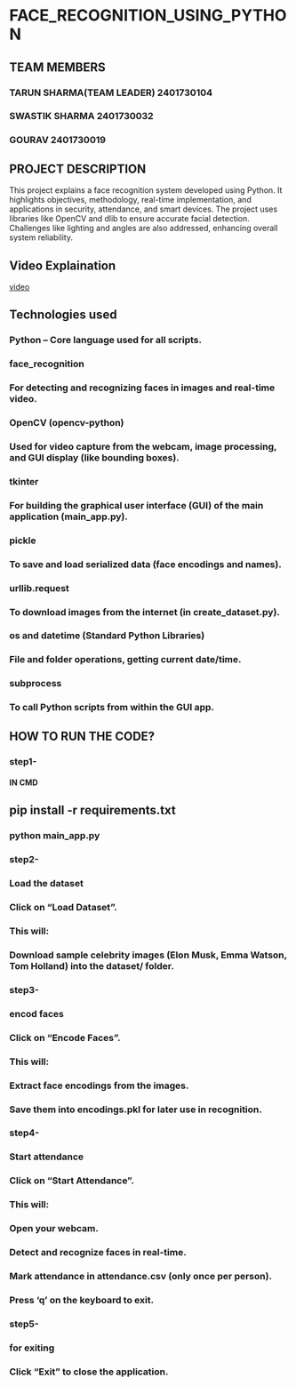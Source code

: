 # FACE_RECOGNITION_USING_PYTHON
## TEAM MEMBERS
### TARUN SHARMA(TEAM LEADER) 2401730104
### SWASTIK SHARMA 2401730032
### GOURAV 2401730019
## PROJECT DESCRIPTION
This project explains a face recognition system developed using Python. It highlights objectives, methodology, real-time implementation, and applications in security, attendance, and smart devices. The project uses libraries like OpenCV and dlib to ensure accurate facial detection. Challenges like lighting and angles are also addressed, enhancing overall system reliability.

## Video Explaination
[video](https://example.com)

## Technologies used
### Python – Core language used for all scripts.
### face_recognition

### For detecting and recognizing faces in images and real-time video.

### OpenCV (opencv-python)

### Used for video capture from the webcam, image processing, and GUI display (like bounding boxes).

### tkinter

### For building the graphical user interface (GUI) of the main application (main_app.py).

### pickle

### To save and load serialized data (face encodings and names).

### urllib.request

### To download images from the internet (in create_dataset.py).

### os and datetime (Standard Python Libraries)

### File and folder operations, getting current date/time.

### subprocess

### To call Python scripts from within the GUI app.

## HOW TO RUN THE CODE?
### step1-
#### IN CMD
##  pip install -r requirements.txt
### python main_app.py
### step2-
### Load the dataset
### Click on “Load Dataset”.

### This will:

### Download sample celebrity images (Elon Musk, Emma Watson, Tom Holland) into the dataset/ folder.
### step3-
### encod faces
### Click on “Encode Faces”.

### This will:

### Extract face encodings from the images.

### Save them into encodings.pkl for later use in recognition.
### step4-
### Start attendance
### Click on “Start Attendance”.

### This will:

### Open your webcam.

### Detect and recognize faces in real-time.

### Mark attendance in attendance.csv (only once per person).

### Press ‘q’ on the keyboard to exit.
### step5-
### for exiting 
### Click “Exit” to close the application.





